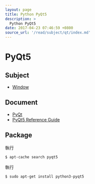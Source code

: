 ```yaml
---
layout: page
title: Python PyQt5
description: >
  Python PyQt5
date: 2017-04-23 07:46:59 +0800
source_url: '/read/subject/qt/index.md'
---
```


# PyQt5


## Subject

* [Window](window)


## Document

* [PyQt](https://riverbankcomputing.com/software/pyqt/intro)
* [PyQt5 Reference Guide](http://pyqt.sourceforge.net/Docs/PyQt5/index.html)


## Package

執行

``` sh
$ apt-cache search pyqt5
```

執行

``` sh
$ sudo apt-get install python3-pyqt5
```
